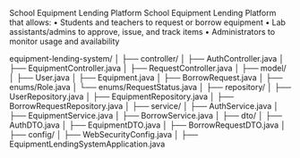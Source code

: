 School Equipment Lending Platform
School Equipment Lending Platform that allows: • Students and teachers to request or borrow equipment • Lab assistants/admins to approve, issue, and track items • Administrators to monitor usage and availability

equipment-lending-system/
│
├── controller/
│   ├── AuthController.java
│   ├── EquipmentController.java
│   ├── RequestController.java
│
├── model/
│   ├── User.java
│   ├── Equipment.java
│   ├── BorrowRequest.java
│   ├── enums/Role.java
│   └── enums/RequestStatus.java
│
├── repository/
│   ├── UserRepository.java
│   ├── EquipmentRepository.java
│   ├── BorrowRequestRepository.java
│
├── service/
│   ├── AuthService.java
│   ├── EquipmentService.java
│   ├── BorrowService.java
│
├── dto/
│   ├── AuthDTO.java
│   ├── EquipmentDTO.java
│   ├── BorrowRequestDTO.java
│
├── config/
│   ├── WebSecurityConfig.java
│
├── EquipmentLendingSystemApplication.java
